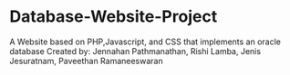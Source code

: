# Database-Website-Project
A Website based on PHP,Javascript, and CSS that implements an oracle database
Created by: Jennahan Pathmanathan, Rishi Lamba, Jenis Jesuratnam, Paveethan Ramaneeswaran
